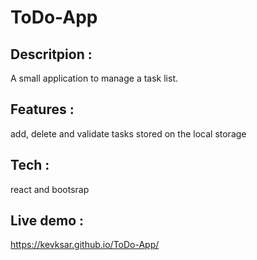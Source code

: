# ToDo-App

## Descritpion : 
A small application to manage a task list.

## Features : 
add, delete and validate tasks stored on the local storage

## Tech :
react and bootsrap

## Live demo : 
https://kevksar.github.io/ToDo-App/
